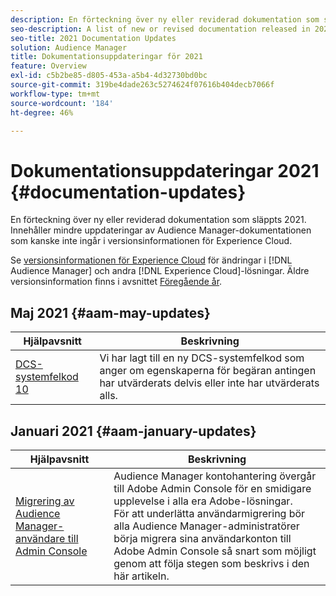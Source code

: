```yaml
---
description: En förteckning över ny eller reviderad dokumentation som släppts 2021. Innehåller mindre uppdateringar av Audience Manager-dokumentationen som kanske inte ingår i versionsinformationen för Experience Cloud.
seo-description: A list of new or revised documentation released in 2021. Includes minor updates to the Audience Manager documentation that might not be covered in the Experience Cloud release notes.
seo-title: 2021 Documentation Updates
solution: Audience Manager
title: Dokumentationsuppdateringar för 2021
feature: Overview
exl-id: c5b2be85-d805-453a-a5b4-4d32730bd0bc
source-git-commit: 319be4dade263c5274624f07616b404decb7066f
workflow-type: tm+mt
source-wordcount: '184'
ht-degree: 46%

---
```


# Dokumentationsuppdateringar 2021 {#documentation-updates}

En förteckning över ny eller reviderad dokumentation som släppts 2021. Innehåller mindre uppdateringar av Audience Manager-dokumentationen som kanske inte ingår i versionsinformationen för Experience Cloud.

Se [versionsinformationen för Experience Cloud](https://experienceleague.adobe.com/docs/release-notes/experience-cloud/current.html) för ändringar i [!DNL Audience Manager] och andra [!DNL Experience Cloud]-lösningar. Äldre versionsinformation finns i avsnittet [Föregående år](../docs-updates/docs-2020.md).

## Maj 2021 {#aam-may-updates}

| Hjälpavsnitt | Beskrivning |
|--- |----|
| [DCS-systemfelkod 10](../api/dcs-intro/dcs-api-reference/dcs-error-codes.md) | Vi har lagt till en ny DCS-systemfelkod som anger om egenskaperna för begäran antingen har utvärderats delvis eller inte har utvärderats alls. |

## Januari 2021 {#aam-january-updates}

| Hjälpavsnitt | Beskrivning |
|--- |----|
| [Migrering av Audience Manager-användare till Admin Console](/help/using/features/administration/admin-console-migration.md) | Audience Manager kontohantering övergår till Adobe Admin Console för en smidigare upplevelse i alla era Adobe-lösningar. <br> För att underlätta användarmigrering bör alla Audience Manager-administratörer börja migrera sina användarkonton till Adobe Admin Console så snart som möjligt genom att följa stegen som beskrivs i den här artikeln. |
